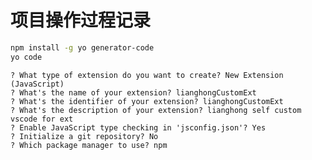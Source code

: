 # 项目操作过程记录

```bash
npm install -g yo generator-code
yo code
```

    ? What type of extension do you want to create? New Extension (JavaScript)
    ? What's the name of your extension? lianghongCustomExt
    ? What's the identifier of your extension? lianghongCustomExt
    ? What's the description of your extension? lianghong self custom vscode for ext
    ? Enable JavaScript type checking in 'jsconfig.json'? Yes
    ? Initialize a git repository? No
    ? Which package manager to use? npm

